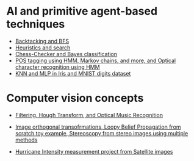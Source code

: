 # AI and primitive agent-based techniques

- [Backtacking and BFS](MazeTraversal)
- [Heuristics and search]()
- [Chess-Checker and Bayes classification]()
- [POS tagging using HMM, Markov chains, and more, and Optical character recognition using HMM]()
- [KNN and MLP in Iris and MNIST digits dataset]()

# Computer vision concepts

- [Filtering, Hough Transform, and Optical Music Recognition]()

- [Image orthogonal transofrmations, Loopy Belief Propagation from scratch toy example, Stereoscopy from stereo images using multiple methods]()

- [Hurricane Intensity measurement project from Satellite images](https://github.com/Blazeblitz276/Hurricane-Intensity-Estimation-using-Radiant-ML-Hub-Hurricane-Dataset)

